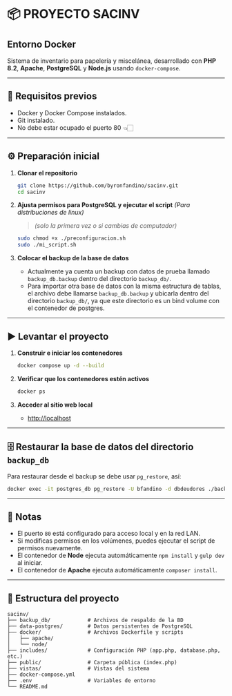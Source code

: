 # 📦 PROYECTO SACINV

## Entorno Docker
Sistema de inventario para papelería y miscelánea, desarrollado con **PHP 8.2**, **Apache**, **PostgreSQL** y **Node.js** usando `docker-compose`.

---

## 🚀 Requisitos previos

- Docker y Docker Compose instalados.
- Git instalado.
- No debe estar ocupado el puerto 80 👈🏻
 
---

## ⚙️ Preparación inicial

1. **Clonar el repositorio**
   ```bash
   git clone https://github.com/byronfandino/sacinv.git
   cd sacinv
   ```

2. **Ajusta permisos para PostgreSQL y ejecutar el script** *(Para distribuciones de linux)*
   > *(solo la primera vez o si cambias de computador)*
   ```bash
   sudo chmod +x ./preconfiguracion.sh
   sudo ./mi_script.sh
   ```

3. **Colocar el backup de la base de datos**
   - Actualmente ya cuenta un backup con datos de prueba llamado `backup_db.backup` dentro del directorio `backup_db/`.
   - Para importar otra base de datos con la misma estructura de tablas, el archivo debe llamarse `backup_db.backup` y ubicarla dentro del directorio `backup_db/`, ya que este directorio es un bind volume con el contenedor de postgres.

---

## ▶️ Levantar el proyecto 

1. **Construir e iniciar los contenedores**
   ```bash
   docker compose up -d --build
   ```

2. **Verificar que los contenedores estén activos**
   ```bash
   docker ps
   ```

3. **Acceder al sitio web local**
   - [http://localhost](http://localhost)

---

## 🗄️ Restaurar la base de datos del directorio `backup_db`

Para restaurar desde el backup se debe usar `pg_restore`, así:
```bash
docker exec -it postgres_db pg_restore -U bfandino -d dbdeudores ./backup_db/backup_db.backup
```
---

## 📌 Notas

- El puerto `80` está configurado para acceso local y en la red LAN.
- Si modificas permisos en los volúmenes, puedes ejecutar el script de permisos nuevamente.
- El contenedor de **Node** ejecuta automáticamente `npm install` y `gulp dev` al iniciar.
- El contenedor de **Apache** ejecuta automáticamente `composer install`.

---

## 📂 Estructura del proyecto

```
sacinv/
├── backup_db/            # Archivos de respaldo de la BD
├── data-postgres/        # Datos persistentes de PostgreSQL
├── docker/               # Archivos Dockerfile y scripts
│   ├── apache/
│   └── node/
├── includes/             # Configuración PHP (app.php, database.php, etc.)
├── public/               # Carpeta pública (index.php)
├── vistas/               # Vistas del sistema
├── docker-compose.yml
├── .env                  # Variables de entorno
└── README.md
```
